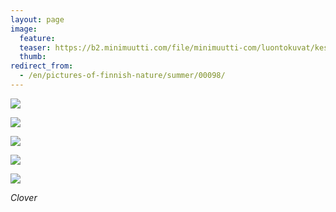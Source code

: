 ```yaml
---
layout: page
image:
  feature:
  teaser: https://b2.minimuutti.com/file/minimuutti-com/luontokuvat/kes%C3%A4/9/DS35221-245px.jpg
  thumb:
redirect_from:
  - /en/pictures-of-finnish-nature/summer/00098/
---
```


[![](https://b2.minimuutti.com/file/minimuutti-com/luontokuvat/kes%C3%A4/9/DS35218-800px.jpg)](https://dl.dropboxusercontent.com/sh/ea1wtnz7z734o12/AAAMTmlKcpkxUJ3GnYpg-HEEa/luontokuvat/kes%C3%A4/9/DS35218.jpg)

[![](https://b2.minimuutti.com/file/minimuutti-com/luontokuvat/kes%C3%A4/9/DS35232-800px.jpg)](https://dl.dropboxusercontent.com/sh/ea1wtnz7z734o12/AAAxCXsOeg_txQ9OhI42AtfYa/luontokuvat/kes%C3%A4/9/DS35232.jpg)

[![](https://b2.minimuutti.com/file/minimuutti-com/luontokuvat/kes%C3%A4/9/DS35224-800px.jpg)](https://dl.dropboxusercontent.com/sh/ea1wtnz7z734o12/AADkcIzYBjEFfYueVs2-Ju6-a/luontokuvat/kes%C3%A4/9/DS35224.jpg)

[![](https://b2.minimuutti.com/file/minimuutti-com/luontokuvat/kes%C3%A4/9/DS35246-800px.jpg)](https://dl.dropboxusercontent.com/sh/ea1wtnz7z734o12/AADdyMs7CiuB3C8-nKILV8Ara/luontokuvat/kes%C3%A4/9/DS35246.jpg)

[![](https://b2.minimuutti.com/file/minimuutti-com/luontokuvat/kes%C3%A4/9/DS35221-800px.jpg)](https://dl.dropboxusercontent.com/sh/ea1wtnz7z734o12/AABYNkLCMgSy_75nRTtOTYQsa/luontokuvat/kes%C3%A4/9/DS35221.jpg)

*Clover*
